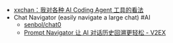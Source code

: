 - [xxchan：我对各种 AI Coding Agent 工具的看法](https://xxchan.me/ai/2025/06/08/ai-coding.html)
- Chat Navigator (easily navigate a large chat) #AI
	- [senbol/chat0](https://x.com/senbodev/status/1931336902327824891)
	- [Prompt Navigator 让 AI 对话历史回溯更轻松 - V2EX](https://www.v2ex.com/t/1135893)